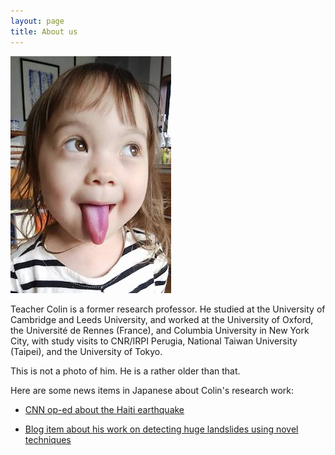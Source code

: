 ```yaml
---
layout: page
title: About us
---
```


![Hello!](img/beh2.jpg)

Teacher Colin is a former research professor. He studied at the University of Cambridge and Leeds University, and worked at the University of Oxford, the Université de Rennes (France), and Columbia University in New York City, with study visits to CNR/IRPI Perugia, National Taiwan University (Taipei), and the University of Tokyo.

This is not a photo of him. He is a rather older than that.

Here are some news items in Japanese about Colin's research work:

   -  [CNN op-ed about the Haiti earthquake](https://blog.goo.ne.jp/geomorgis/e/73c2de60b5ea6b788e9d5bb9cb81a25e)
 
   -  [Blog item about his work on detecting huge landslides using novel techniques](http://gis-landslide.blogspot.com/2010/11/2gis-landslide.html?m=1)
